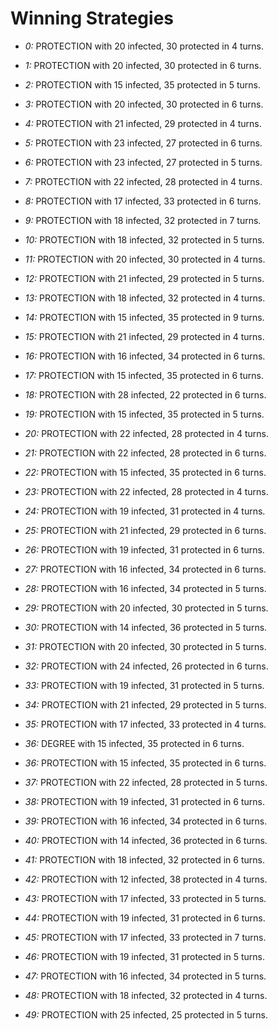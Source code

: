# Winning Strategies

* _0:_ PROTECTION with 20 infected, 30 protected in 4 turns.


* _1:_ PROTECTION with 20 infected, 30 protected in 6 turns.


* _2:_ PROTECTION with 15 infected, 35 protected in 5 turns.


* _3:_ PROTECTION with 20 infected, 30 protected in 6 turns.


* _4:_ PROTECTION with 21 infected, 29 protected in 4 turns.


* _5:_ PROTECTION with 23 infected, 27 protected in 6 turns.


* _6:_ PROTECTION with 23 infected, 27 protected in 5 turns.


* _7:_ PROTECTION with 22 infected, 28 protected in 4 turns.


* _8:_ PROTECTION with 17 infected, 33 protected in 6 turns.


* _9:_ PROTECTION with 18 infected, 32 protected in 7 turns.


* _10:_ PROTECTION with 18 infected, 32 protected in 5 turns.


* _11:_ PROTECTION with 20 infected, 30 protected in 4 turns.


* _12:_ PROTECTION with 21 infected, 29 protected in 5 turns.


* _13:_ PROTECTION with 18 infected, 32 protected in 4 turns.


* _14:_ PROTECTION with 15 infected, 35 protected in 9 turns.


* _15:_ PROTECTION with 21 infected, 29 protected in 4 turns.


* _16:_ PROTECTION with 16 infected, 34 protected in 6 turns.


* _17:_ PROTECTION with 15 infected, 35 protected in 6 turns.


* _18:_ PROTECTION with 28 infected, 22 protected in 6 turns.


* _19:_ PROTECTION with 15 infected, 35 protected in 5 turns.


* _20:_ PROTECTION with 22 infected, 28 protected in 4 turns.


* _21:_ PROTECTION with 22 infected, 28 protected in 6 turns.


* _22:_ PROTECTION with 15 infected, 35 protected in 6 turns.


* _23:_ PROTECTION with 22 infected, 28 protected in 4 turns.


* _24:_ PROTECTION with 19 infected, 31 protected in 4 turns.


* _25:_ PROTECTION with 21 infected, 29 protected in 6 turns.


* _26:_ PROTECTION with 19 infected, 31 protected in 6 turns.


* _27:_ PROTECTION with 16 infected, 34 protected in 6 turns.


* _28:_ PROTECTION with 16 infected, 34 protected in 5 turns.


* _29:_ PROTECTION with 20 infected, 30 protected in 5 turns.


* _30:_ PROTECTION with 14 infected, 36 protected in 5 turns.


* _31:_ PROTECTION with 20 infected, 30 protected in 5 turns.


* _32:_ PROTECTION with 24 infected, 26 protected in 6 turns.


* _33:_ PROTECTION with 19 infected, 31 protected in 5 turns.


* _34:_ PROTECTION with 21 infected, 29 protected in 5 turns.


* _35:_ PROTECTION with 17 infected, 33 protected in 4 turns.


* _36:_ DEGREE with 15 infected, 35 protected in 6 turns.


* _36:_ PROTECTION with 15 infected, 35 protected in 6 turns.


* _37:_ PROTECTION with 22 infected, 28 protected in 5 turns.


* _38:_ PROTECTION with 19 infected, 31 protected in 6 turns.


* _39:_ PROTECTION with 16 infected, 34 protected in 6 turns.


* _40:_ PROTECTION with 14 infected, 36 protected in 6 turns.


* _41:_ PROTECTION with 18 infected, 32 protected in 6 turns.


* _42:_ PROTECTION with 12 infected, 38 protected in 4 turns.


* _43:_ PROTECTION with 17 infected, 33 protected in 5 turns.


* _44:_ PROTECTION with 19 infected, 31 protected in 6 turns.


* _45:_ PROTECTION with 17 infected, 33 protected in 7 turns.


* _46:_ PROTECTION with 19 infected, 31 protected in 5 turns.


* _47:_ PROTECTION with 16 infected, 34 protected in 5 turns.


* _48:_ PROTECTION with 18 infected, 32 protected in 4 turns.


* _49:_ PROTECTION with 25 infected, 25 protected in 5 turns.


